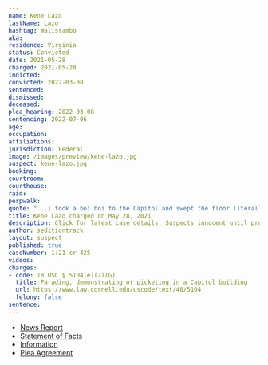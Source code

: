 ```yaml
---
name: Kene Lazo
lastName: Lazo
hashtag: Walistambo
aka:
residence: Virginia
status: Convicted
date: 2021-05-28
charged: 2021-05-28
indicted:
convicted: 2022-03-08
sentenced:
dismissed:
deceased:
plea_hearing: 2022-03-08
sentencing: 2022-07-06
age:
occupation:
affiliations:
jurisdiction: Federal
image: /images/preview/kene-lazo.jpg
suspect: kene-lazo.jpg
booking:
courtroom:
courthouse:
raid:
perpwalk:
quote: "...i took a boi boi to the Capitol and swept the floor literally..."
title: Kene Lazo charged on May 28, 2021
description: Click for latest case details. Suspects innocent until proven guilty.
author: seditiontrack
layout: suspect
published: true
caseNumber: 1:21-cr-425
videos:
charges:
- code: 18 USC § 5104(e)(2)(G)
  title: Parading, demonstrating or picketing in a Capitol building
  url: https://www.law.cornell.edu/uscode/text/40/5104
  felony: false
sentence:
---
```

- [News Report](https://news.abs-cbn.com/news/05/29/21/walis-tambo-man-arrested-virginia-capitol-riot)
- [Statement of Facts](https://www.justice.gov/usao-dc/case-multi-defendant/file/1481041/download)
- [Information](https://www.justice.gov/usao-dc/case-multi-defendant/file/1410491/download)
- [Plea Agreement](https://www.justice.gov/usao-dc/case-multi-defendant/file/1481036/download)
